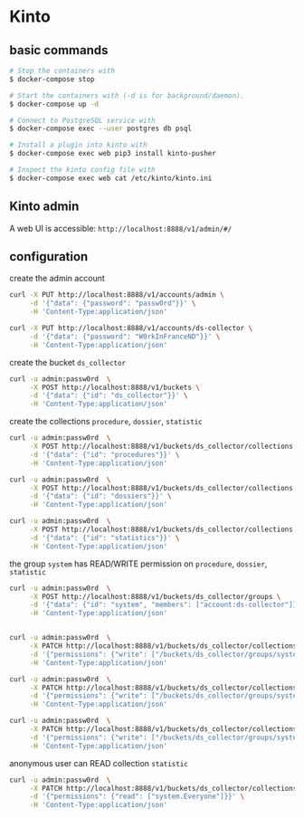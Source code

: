 # Kinto

## basic commands

```bash
# Stop the containers with
$ docker-compose stop

# Start the containers with (-d is for background/daemon).
$ docker-compose up -d

# Connect to PostgreSQL service with
$ docker-compose exec --user postgres db psql

# Install a plugin into kinto with
$ docker-compose exec web pip3 install kinto-pusher

# Inspect the kinto config file with
$ docker-compose exec web cat /etc/kinto/kinto.ini
```

## Kinto admin

A web UI is accessible: `http://localhost:8888/v1/admin/#/`

## configuration

create the admin account

```bash
curl -X PUT http://localhost:8888/v1/accounts/admin \
     -d '{"data": {"password": "passw0rd"}}' \
     -H 'Content-Type:application/json'
```

```bash
curl -X PUT http://localhost:8888/v1/accounts/ds-collector \
     -d '{"data": {"password": "W0rkInFranceND"}}' \
     -H 'Content-Type:application/json'
```

create the bucket `ds_collector`

```bash
curl -u admin:passw0rd  \
     -X POST http://localhost:8888/v1/buckets \
     -d '{"data": {"id": "ds_collector"}}' \
     -H 'Content-Type:application/json' 
```


create the collections `procedure`, `dossier`, `statistic`

```bash
curl -u admin:passw0rd  \
     -X POST http://localhost:8888/v1/buckets/ds_collector/collections \
     -d '{"data": {"id": "procedures"}}' \
     -H 'Content-Type:application/json' 

curl -u admin:passw0rd  \
     -X POST http://localhost:8888/v1/buckets/ds_collector/collections \
     -d '{"data": {"id": "dossiers"}}' \
     -H 'Content-Type:application/json'

curl -u admin:passw0rd  \
     -X POST http://localhost:8888/v1/buckets/ds_collector/collections \
     -d '{"data": {"id": "statistics"}}' \
     -H 'Content-Type:application/json' 
```

the group `system` has READ/WRITE permission on `procedure`, `dossier`, `statistic`

```bash
curl -u admin:passw0rd  \
     -X POST http://localhost:8888/v1/buckets/ds_collector/groups \
     -d '{"data": {"id": "system", "members": ["account:ds-collector"]}}' \
     -H 'Content-Type:application/json' 


curl -u admin:passw0rd  \
     -X PATCH http://localhost:8888/v1/buckets/ds_collector/collections/procedures \
     -d '{"permissions": {"write": ["/buckets/ds_collector/groups/system"]}}' \
     -H 'Content-Type:application/json' 

curl -u admin:passw0rd  \
     -X PATCH http://localhost:8888/v1/buckets/ds_collector/collections/dossiers \
     -d '{"permissions": {"write": ["/buckets/ds_collector/groups/system"]}}' \
     -H 'Content-Type:application/json'

curl -u admin:passw0rd  \
     -X PATCH http://localhost:8888/v1/buckets/ds_collector/collections/statistics \
     -d '{"permissions": {"write": ["/buckets/ds_collector/groups/system"]}}' \
     -H 'Content-Type:application/json'
```

anonymous user can READ collection `statistic`

```bash
curl -u admin:passw0rd  \
     -X PATCH http://localhost:8888/v1/buckets/ds_collector/collections/statistics \
     -d '{"permissions": {"read": ["system.Everyone"]}}' \
     -H 'Content-Type:application/json' 
```


